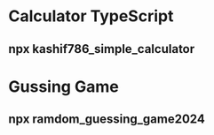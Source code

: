 # Calculator TypeScript
## npx kashif786_simple_calculator


# Gussing Game 
## npx ramdom_guessing_game2024
